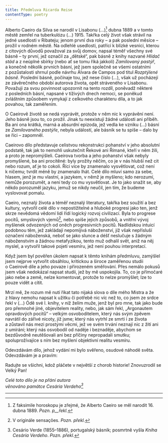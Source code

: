 ```yaml
---
title: Předmluva Ricarda Reise
contentType: poetry
---
```


<section>

Alberto Caeiro da Silva se narodil v Lisabonu (…)[^1] dubna 1889 a v tomto městě zemřel na tuberkulózu (…) 1915. Takřka celý život však strávil na jedné usedlosti v Ribateju; jenom první dva roky – a pak poslední měsíce – prožil v rodném městě. Na odlehlé usedlosti, patřící k blízké vesnici, kterou z citových důvodů považoval za svůj domov, napsal téměř všechny své básně – ty první, jež označil za „dětské“, pak básně z knihy nazvané _Hlídač stád_ a z neúplné sbírky (nebo ať se tomu říká jakkoli) _Zamilovaný pastýř_, a konečně několik prvních básní, jež jsem společně se všemi ostatními z pozůstalosti shrnul podle návrhu Álvara de Campos pod titul _Rozptýlené básně_. Poslední básně, počínaje tou, jež nese číslo (…), však už pocházejí ze závěrečného období autorova života, opět stráveného v Lisabonu. Považuji za svou povinnost upozornit na tento rozdíl, poněvadž některé z posledních básní, napsané v tíživých dnech nemoci, se poněkud zvláštním způsobem vymykají z celkového charakteru díla, a to jak povahou, tak zaměřením.

O Caeirově životě se nedá vyprávět, protože v něm nic k vyprávění není. Jeho básně jsou to, co prožil. Jinak tu neexistují žádné události ani příběh. Ba ani ona krátká, marná a absurdní epizoda, jež vedla ke vzniku (…) básní ze _Zamilovaného pastýře_, nebyla událostí, ale básník se tu spíše – dalo by se říci – zapomněl.

Caeirovo dílo představuje celistvou rekonstrukci pohanství v jeho absolutní podstatě, tak jak to nemohli uskutečnit Řekové ani Římané, kteří v něm žili, a proto je nepromýšleli. Caeirova tvorba a jeho pohanství však nebyly promyšlené, ba ani procítěné: byly prožity něčím, co je v nás hlubší než cit nebo rozum, ať je to cokoli. Říci více by znamenalo vysvětlovat, což není k ničemu; tvrdit méně by znamenalo lhát. Celé dílo mluví samo za sebe, hlasem, jenž je mu vlastní, a jazykem, v němž je myšleno; kdo nerozumí, nemůže porozumět, a není tedy co mu vysvětlovat. Je to jako snažit se, aby někdo porozuměl jazyku, jemuž se nikdy neučil, jen tím, že budeme vyslovovat pomalu.

Caeiro, neznalý života a téměř neznalý literatury, takřka bez soužití a bez kultury, vytvořil celé dílo v nepostižitelné a hluboké progresi jako ten, jenž skrze nevědomá vědomí lidí řídí logický rozvoj civilizací. Byla to progrese pocitů, smyslových vjemů[^2], nebo spíše jejich způsobů, a vnitřní vývoj myšlenek odvozených od oněch progresivních pocitů. Nadlidskou intuicí podobnou těm, jež zakládají nepomíjivá náboženství, jíž však nepřísluší označení náboženská, neboť se jako slunce a déšť neslučuje s žádným náboženstvím a žádnou metafyzikou, tento muž odhalil svět, aniž na něj myslel, a vytvořil takové pojetí vesmíru, jež není pouhou interpretací.

Když jsem byl pověřen úkolem napsat k těmto knihám předmluvu, zamýšlel jsem nejprve vytvořit obsáhlou, kritickou a široce zaměřenou studii o Caeirově díle a jeho povaze i přirozeném směřování. Přes nemálo pokusů jsem však nedokázal napsat studii, jež by mě uspokojila. To, co je přímočaré jako nebe a země, nelze komentovat, protože to nelze promýšlet; lze to pouze vidět a cítit.

Mrzí mě, že rozum mě nutí říkat tato nijaká slova o díle mého Mistra a že z hlavy nemohu napsat k užitku či potřebě nic víc než to, co jsem ze srdce řekl v (…) Ódě své I. knihy, v níž želím muže, jenž byl pro mne, tak jako bude pro přemnohé jiné, objevitelem reality, nebo, jak sám řekl, „Argonautem opravdových pocitů“ – velkým osvoboditelem, který nás svým zpěvem navrátil do zářivé nicoty, jíž jsme; který nás vytrhl ze smrti i ze života a zůstavil nás mezi prostými věcmi, jež ve svém trvání neznají nic z žití ani z umírání; který nás osvobodil od naděje i beznaděje, abychom se bezdůvodně neutěšovali ani bez příčiny nepropadali smutku; spoluprožívajíce s ním bez myšlení objektivní realitu vesmíru.

Odevzdávám dílo, jehož vydání mi bylo svěřeno, osudové náhodě světa. Odevzdávám je a pravím:

Radujte se všichni, kdož pláčete v největší z chorob historie! Znovuzrodil se Velký Pan!

</section>

<section>

_Celé toto dílo je na přání autora  
věnováno památce Cesária Verdeho[^3]_

* * *

[^1]: Z faksimile horoskopu je zřejmé, že Alberto Caeiro se měl narodit 16. dubna 1889. _Pozn. p__řekl._

[^2]: V originále sensações. _Pozn. překl._

[^3]: Cesário Verde (1855–1886), portugalský básník; posmrtně vyšla _Kniha Cesária Verdeho_. _Pozn. překl._

</section>
